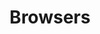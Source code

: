 ---
# This topic lives at
# https://digital.gov/topics/browsers

# Topic Title
title: "Browsers"

# description — keep it short and clear
summary: ""

# Weight
weight: 1

# For more information on managing topics,
# see https://github.com/GSA/digitalgov.gov/wiki/topics
---